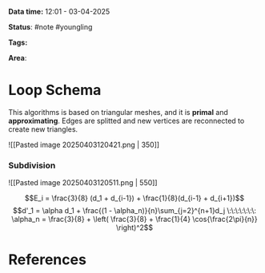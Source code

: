 **Data time:** 12:01 - 03-04-2025

**Status**: #note #youngling 

**Tags:** 

**Area**: 
# Loop Schema

This algorithms is based on triangular meshes, and it is **primal** and **approximating**. Edges are splitted and new vertices are reconnected to create new triangles.

![[Pasted image 20250403120421.png | 350]]
### Subdivision

![[Pasted image 20250403120511.png | 550]]

$$E_i = \frac{3}{8} (d_1 + d_{i-1}) + \frac{1}{8}(d_{i-1} + d_{i+1})$$
$$d'_1 = \alpha d_1 + \frac{(1 - \alpha_n)}{n}\sum_{j=2}^{n+1}d_j \:\:\:\:\:\:\: \alpha_n = \frac{3}{8} + \left( \frac{3}{8} + \frac{1}{4} \cos{\frac{2\pi}{n}} \right)^2$$
# References